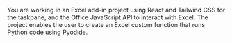 You are working in an Excel add-in project using React and Tailwind CSS for the taskpane, and the Office JavaScript API to interact with Excel.  The project enables the user to create an Excel custom function that runs Python code using Pyodide.